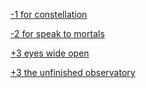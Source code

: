 [\-1 for constellation](https://www.reddit.com/r/GodhoodWB/comments/fsee67/endless_pantheon_turn_4/fm5zglx?utm_source=share&utm_medium=web2x)

[\-2 for speak to mortals](https://www.reddit.com/r/GodhoodWB/comments/fsee67/endless_pantheon_turn_4/fm61dyw?utm_source=share&utm_medium=web2x)

[\+3 eyes wide open](https://www.reddit.com/r/GodhoodWB/comments/fsee67/endless_pantheon_turn_4/fm6cgf9?utm_source=share&utm_medium=web2x)

[\+3 the unfinished observatory](https://www.reddit.com/r/GodhoodWB/comments/fsee67/endless_pantheon_turn_4/fm6rhbq?utm_source=share&utm_medium=web2x)